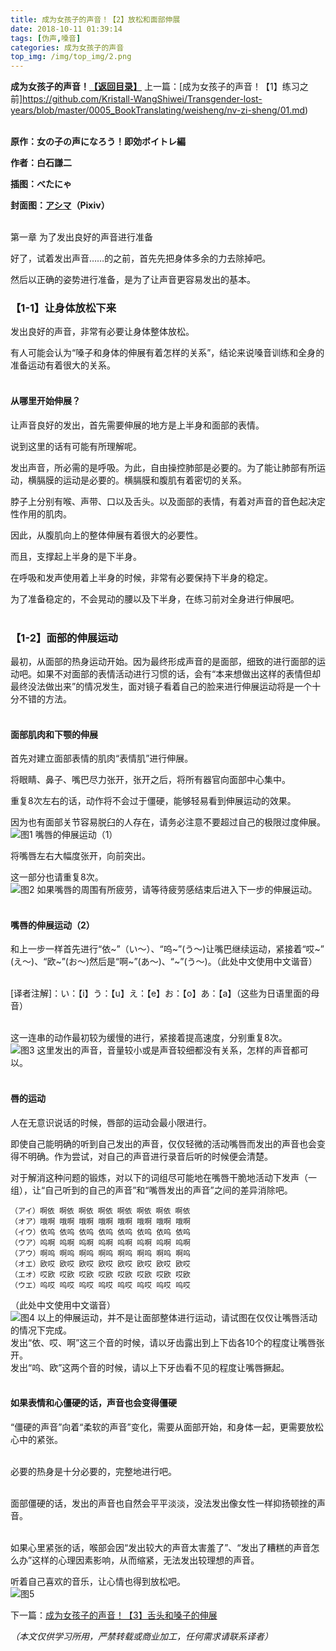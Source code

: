 ```yaml
---
title: 成为女孩子的声音！【2】放松和面部伸展
date: 2018-10-11 01:39:14
tags: [伪声,嗓音]
categories: 成为女孩子的声音
top_img: /img/top_img/2.png
---
```

**成为女孩子的声音！[【返回目录】](https://github.com/Kristall-WangShiwei/Transgender-lost-years/tree/master/0005translating/weisheng/nv-zi-sheng)**
上一篇：[成为女孩子的声音！【1】练习之前]https://github.com/Kristall-WangShiwei/Transgender-lost-years/blob/master/0005_BookTranslating/weisheng/nv-zi-sheng/01.md)<br><br>

**原作：女の子の声になろう！即効ボイトレ編**

**作者：白石謙二**   

**插图：べたにゃ**   

**封面图：[アシマ](https://www.pixiv.net/member.php?id=2642047)（Pixiv）** <br><br>

第一章 为了发出良好的声音进行准备 <br>

好了，试着发出声音……的之前，首先先把身体多余的力去除掉吧。 <br>

然后以正确的姿势进行准备，是为了让声音更容易发出的基本。 <br>


### 【1-1】让身体放松下来

发出良好的声音，非常有必要让身体整体放松。 <br>

有人可能会认为“嗓子和身体的伸展有着怎样的关系”，结论来说嗓音训练和全身的准备运动有着很大的关系。<br><br>


#### 从哪里开始伸展？

让声音良好的发出，首先需要伸展的地方是上半身和面部的表情。 <br>

说到这里的话有可能有所理解呢。 <br>

发出声音，所必需的是呼吸。为此，自由操控肺部是必要的。为了能让肺部有所运动，横膈膜的运动是必要的。横膈膜和腹肌有着密切的关系。 <br>

脖子上分别有喉、声带、口以及舌头。以及面部的表情，有着对声音的音色起决定性作用的肌肉。 <br>

因此，从腹肌向上的整体伸展有着很大的必要性。 <br>

而且，支撑起上半身的是下半身。 <br>

在呼吸和发声使用着上半身的时候，非常有必要保持下半身的稳定。 <br>

为了准备稳定的，不会晃动的腰以及下半身，在练习前对全身进行伸展吧。<br><br>


### 【1-2】面部的伸展运动

最初，从面部的热身运动开始。因为最终形成声音的是面部，细致的进行面部的运动吧。如果不对面部的表情活动进行习惯的话，会有“本来想做出这样的表情但却最终没法做出来”的情况发生，面对镜子看着自己的脸来进行伸展运动将是一个十分不错的方法。<br><br>


#### 面部肌肉和下颚的伸展

首先对建立面部表情的肌肉“表情肌”进行伸展。 <br>

将眼睛、鼻子、嘴巴尽力张开，张开之后，将所有器官向面部中心集中。 <br>

重复8次左右的话，动作将不会过于僵硬，能够轻易看到伸展运动的效果。 <br>

因为也有面部关节容易脱臼的人存在，请务必注意不要超过自己的极限过度伸展。 <br>
![图1](/img/2/1.png)
嘴唇的伸展运动（1） <br>

将嘴唇左右大幅度张开，向前突出。 <br>

这一部分也请重复8次。 <br>
![图2](/img/2/2.png)
如果嘴唇的周围有所疲劳，请等待疲劳感结束后进入下一步的伸展运动。<br><br> 

#### 嘴唇的伸展运动（2）

和上一步一样首先进行“依~”（い～）、“呜~”(う～)让嘴巴继续运动，紧接着“哎~” (え～)、“欧~”(お～)然后是“啊~”(あ～)、“~”(う～)。（此处中文使用中文谐音）<br><br>


[译者注解]：い：【i】う：【u】え：【e】お：【o】あ：【a】（这些为日语里面的母音）<br><br>


这一连串的动作最初较为缓慢的进行，紧接着提高速度，分别重复8次。 <br>
![图3](/img/2/3.png)
这里发出的声音，音量较小或是声音较细都没有关系，怎样的声音都可以。<br><br>

#### 唇的运动

人在无意识说话的时候，唇部的运动会最小限进行。 <br>

即使自己能明确的听到自己发出的声音，仅仅轻微的活动嘴唇而发出的声音也会变得不明确。作为尝试，对自己的声音进行录音后听的时候便会清楚。 <br>

对于解消这种问题的锻炼，对以下的词组尽可能地在嘴唇干脆地活动下发声（一组），让“自己听到的自己的声音”和“嘴唇发出的声音”之间的差异消除吧。 <br>

    （アイ）啊依 啊依 啊依 啊依 啊依 啊依 啊依 啊依
    （オア）哦啊 哦啊 哦啊 哦啊 哦啊 哦啊 哦啊 哦啊
    （イウ）依呜 依呜 依呜 依呜 依呜 依呜 依呜 依呜
    （ウア）呜啊 呜啊 呜啊 呜啊 呜啊 呜啊 呜啊 呜啊
    （アウ）啊呜 啊呜 啊呜 啊呜 啊呜 啊呜 啊呜 啊呜
    （オエ）欧哎 欧哎 欧哎 欧哎 欧哎 欧哎 欧哎 欧哎
    （エオ）哎欧 哎欧 哎欧 哎欧 哎欧 哎欧 哎欧 哎欧
    （ウエ）呜哎 呜哎 呜哎 呜哎 呜哎 呜哎 呜哎 呜哎

（此处中文使用中文谐音） <br>
![图4](/img/2/4.png)
以上的伸展运动，并不是让面部整体进行运动，请试图在仅仅让嘴唇活动的情况下完成。 <br>
发出“依、哎、啊”这三个音的时候，请以牙齿露出到上下齿各10个的程度让嘴唇张开。 <br>
发出“呜、欧”这两个音的时候，请以上下牙齿看不见的程度让嘴唇撅起。<br><br>


#### 如果表情和心僵硬的话，声音也会变得僵硬

“僵硬的声音”向着“柔软的声音”变化，需要从面部开始，和身体一起，更需要放松心中的紧张。<br><br>


必要的热身是十分必要的，完整地进行吧。<br><br>


面部僵硬的话，发出的声音也自然会平平淡淡，没法发出像女性一样抑扬顿挫的声音。<br><br>


如果心里紧张的话，喉部会因“发出较大的声音太害羞了”、“发出了糟糕的声音怎么办”这样的心理因素影响，从而缩紧，无法发出较理想的声音。 <br>

听着自己喜欢的音乐，让心情也得到放松吧。 <br>
![图5](/img/2/5.png)

下一篇：[成为女孩子的声音！【3】舌头和嗓子的伸展](https://github.com/Kristall-WangShiwei/Transgender-lost-years/blob/master/0005_BookTranslating/weisheng/nv-zi-sheng/03.md)

*（本文仅供学习所用，严禁转载或商业加工，任何需求请联系译者）*
